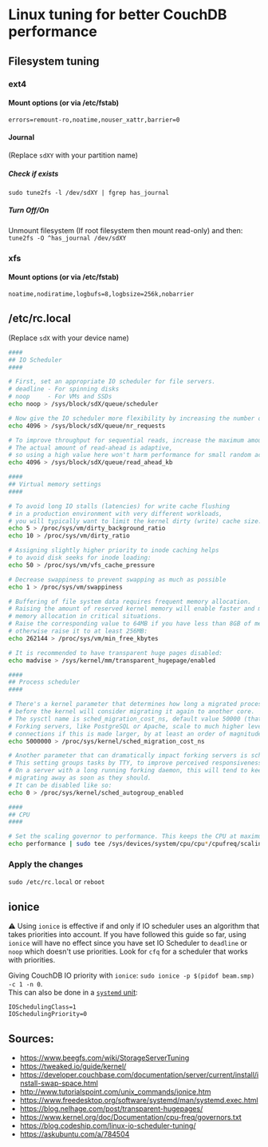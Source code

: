 # Linux tuning for better CouchDB performance

## Filesystem tuning

### ext4

#### Mount options (or via /etc/fstab)

`errors=remount-ro,noatime,nouser_xattr,barrier=0`

#### Journal

(Replace `sdXY` with your partition name)

##### Check if exists

`sudo tune2fs -l /dev/sdXY | fgrep has_journal`

##### Turn Off/On

Unmount filesystem (If root filesystem then mount read-only) and then:  
`tune2fs -O ^has_journal /dev/sdXY`

### xfs

#### Mount options (or via /etc/fstab)

`noatime,nodiratime,logbufs=8,logbsize=256k,nobarrier`

## /etc/rc.local

(Replace `sdX` with your device name)

```bash
####
## IO Scheduler
####

# First, set an appropriate IO scheduler for file servers.
# deadline - For spinning disks
# noop     - For VMs and SSDs
echo noop > /sys/block/sdX/queue/scheduler

# Now give the IO scheduler more flexibility by increasing the number of schedulable requests:
echo 4096 > /sys/block/sdX/queue/nr_requests

# To improve throughput for sequential reads, increase the maximum amount of read-ahead data.
# The actual amount of read-ahead is adaptive,
# so using a high value here won't harm performance for small random access.
echo 4096 > /sys/block/sdX/queue/read_ahead_kb

####
## Virtual memory settings
####

# To avoid long IO stalls (latencies) for write cache flushing
# in a production environment with very different workloads,
# you will typically want to limit the kernel dirty (write) cache size:
echo 5 > /proc/sys/vm/dirty_background_ratio
echo 10 > /proc/sys/vm/dirty_ratio

# Assigning slightly higher priority to inode caching helps
# to avoid disk seeks for inode loading:
echo 50 > /proc/sys/vm/vfs_cache_pressure

# Decrease swappiness to prevent swapping as much as possible
echo 1 > /proc/sys/vm/swappiness

# Buffering of file system data requires frequent memory allocation.
# Raising the amount of reserved kernel memory will enable faster and more reliable
# memory allocation in critical situations.
# Raise the corresponding value to 64MB if you have less than 8GB of memory,
# otherwise raise it to at least 256MB:
echo 262144 > /proc/sys/vm/min_free_kbytes

# It is recommended to have transparent huge pages disabled:
echo madvise > /sys/kernel/mm/transparent_hugepage/enabled

####
## Process scheduler
####

# There's a kernel parameter that determines how long a migrated process has to be running
# before the kernel will consider migrating it again to another core.
# The sysctl name is sched_migration_cost_ns, default value 50000 (that's ns so 0.5 ms).
# Forking servers, like PostgreSQL or Apache, scale to much higher levels of concurrent
# connections if this is made larger, by at least an order of magnitude:
echo 5000000 > /proc/sys/kernel/sched_migration_cost_ns

# Another parameter that can dramatically impact forking servers is sched_autogroup_enabled.
# This setting groups tasks by TTY, to improve perceived responsiveness on an interactive system.
# On a server with a long running forking daemon, this will tend to keep child processes from
# migrating away as soon as they should.
# It can be disabled like so:
echo 0 > /proc/sys/kernel/sched_autogroup_enabled

####
## CPU
####

# Set the scaling governor to performance. This keeps the CPU at maximum frequency
echo performance | sudo tee /sys/devices/system/cpu/cpu*/cpufreq/scaling_governor
```

### Apply the changes

`sudo /etc/rc.local` or `reboot`

## ionice

:warning: Using `ionice` is effective if and only if IO scheduler uses an algorithm that takes
priorities into account. If you have followed this guide so far, using `ionice` will have no effect
since you have set IO Scheduler to `deadline` or `noop` which doesn't use priorities.
Look for `cfq` for a scheduler that works with priorities.

Giving CouchDB IO priority with `ionice`: `sudo ionice -p $(pidof beam.smp) -c 1 -n 0`.  
This can also be done in a [`systemd` unit](https://gist.github.com/SinanGabel/eac83a2f9d0ac64e2c9d4bd936be9313/3d302ee7b2667b70c8372e4f6ce4891811f2fb94#file-couchdb-2-0-install-L116):

```
IOSchedulingClass=1
IOSchedulingPriority=0
```

## Sources:

- https://www.beegfs.com/wiki/StorageServerTuning
- https://tweaked.io/guide/kernel/
- https://developer.couchbase.com/documentation/server/current/install/install-swap-space.html
- http://www.tutorialspoint.com/unix_commands/ionice.htm
- https://www.freedesktop.org/software/systemd/man/systemd.exec.html
- https://blog.nelhage.com/post/transparent-hugepages/
- https://www.kernel.org/doc/Documentation/cpu-freq/governors.txt
- https://blog.codeship.com/linux-io-scheduler-tuning/
- https://askubuntu.com/a/784504

